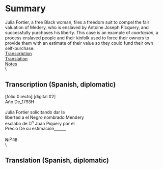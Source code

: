 # Summary  
Julia Fortier, a free Black woman, files a freedom suit to compel the fair valuation of Medery, who is enslaved by Antoine Joseph Picquery, and successfully purchases his liberty. This case is an example of *coartación*, a process enslaved people and their kinfolk used to force their owners to provide them with an estimate of their value so they could fund their own self-purchase.
\
[Transcription](#transcription-(Spanish,-diplomatic))  
[Translation](#translation-(English,-modern))  
[Notes](#notes)  
\
## Transcription (Spanish, diplomatic)
[folio 0 recto] [digital #2] 
\
Año De_1793H  
\
Julia Fortier solicitando dar la  
libertad a el Negro nombrado Mendery  
esclabo de D<sup>n</sup> Juan Piquery por el  
Precio De su estimación______  
\
~~N.<sup>o</sup> 18~~  
\
## Translation (Spanish, diplomatic)
